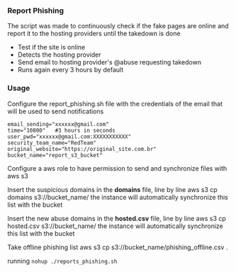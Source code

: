 ### Report Phishing

The script was made to continuously check if the fake pages are online and report it to the hosting providers until the takedown is done


- Test if the site is online
- Detects the hosting provider 
- Send email to hosting provider's @abuse requesting takedown
- Runs again every 3 hours by default


### Usage
Configure the report_phishing.sh file with the credentials of the email that will be used to send notifications

    email_sending="xxxxxx@gmail.com"
    time="10800"   #3 hours in seconds
    user_pwd="xxxxxx@gmail.com:XXXXXXXXXXX"
    security_team_name="RedTeam"
    original_website="https://original_site.com.br"
    bucket_name="report_s3_bucket"

Configure a aws role to have permission to send and synchronize files with aws s3

Insert the suspicious domains in the **domains** file, line by line
aws s3 cp domains s3://bucket_name/ 
the instance will automatically synchronize this list with the bucket

Insert the new abuse domains in the **hosted.csv** file, line by line
aws s3 cp hosted.csv s3://bucket_name/ 
the instance will automatically synchronize this list with the bucket

Take offline phishing list 
aws s3 cp s3://bucket_name/phishing_offline.csv . 

running  `nohup ./reports_phishing.sh`


